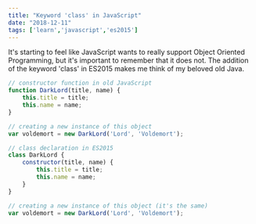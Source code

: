 ```yaml
---
title: "Keyword 'class' in JavaScript"
date: "2018-12-11"
tags: ['learn','javascript','es2015']
---
```


It's starting to feel like JavaScript wants to really support Object Oriented Programming, but it's important to remember that it does not.  The addition of the keyword 'class' in ES2015 makes me think of my beloved old Java.

```javascript
// constructor function in old JavaScript
function DarkLord(title, name) {
    this.title = title;
    this.name = name;
}

// creating a new instance of this object
var voldemort = new DarkLord('Lord', 'Voldemort');
```

```javascript
// class declaration in ES2015
class DarkLord {
    constructor(title, name) {
        this.title = title;
        this.name = name;
    }
}

// creating a new instance of this object (it's the same)
var voldemort = new DarkLord('Lord', 'Voldemort');
```